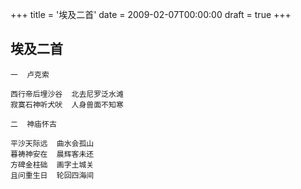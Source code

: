 +++
title = '埃及二首'
date = 2009-02-07T00:00:00
draft = true
+++
## 埃及二首

```text
一  卢克索

西行帝后埋沙谷  北去尼罗泛水滩
寂寞石神听犬吠  人身兽面不知寒

二  神庙怀古

平沙天际远  曲水会孤山
暮祷神安在  晨辉客未还
方碑金柱础  画字土城关
且问重生日  轮回四海间
```
